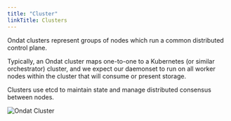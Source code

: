 ```yaml
---
title: "Cluster"
linkTitle: Clusters
---
```


Ondat clusters represent groups of nodes which run a common distributed control plane.

Typically, an Ondat cluster maps one-to-one to a Kubernetes (or similar orchestrator) cluster, and we expect our daemonset to run on all worker nodes within the cluster that will consume or present storage.

Clusters use etcd to maintain state and manage distributed consensus between nodes.

![Ondat Cluster](/images/docs/concepts/ondat-cluster.png)
